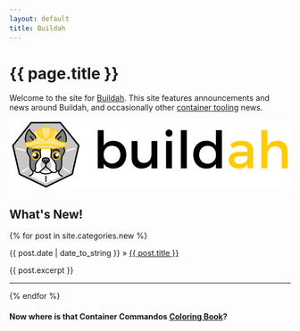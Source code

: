 ```yaml
---
layout: default
title: Buildah
---
```

# {{ page.title }}

Welcome to the site for [Buildah](https://github.com/containers/buildah/blob/master/README.md). This site features announcements and news around Buildah, and occasionally other [container tooling](https://github.com/containers/) news.

![Buildah logo](images/buildah.png)

## What's New!

<section class="posts">
  {% for post in site.categories.new %}
    <p><span>{{ post.date | date_to_string }}</span> » <a href="{{ site.baseurl }}{{ post.url }}" title="{{ post.title }}">{{ post.title }}</a></p>
    <p>{{ post.excerpt }}</p><hr>
  {% endfor %}
</section>

#### Now where is that Container Commandos [Coloring Book](https://github.com/mairin/coloringbook-container-commandos/blob/master/Web.pdf)?
